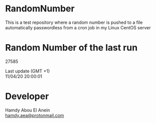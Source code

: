 # RandomNumber    
This is a test repository where a random number is pushed to a file automatically passwordless from a cron job in my Linux CentOS server    
# Random Number of the last run   
27585
      
Last update (GMT +1)    
11/04/20 20:00:01
# Developer    
Hamdy Abou El Anein   
hamdy.aea@protonmail.com
